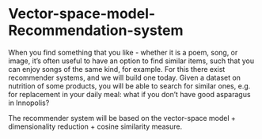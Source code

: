 # Vector-space-model-Recommendation-system

When you find something that you like - whether it is a poem, song, or image, it’s often useful to have an option to find similar items, such that you can enjoy songs of the same kind, for example. For this there exist recommender systems, and we will build one today. Given a dataset on nutrition of some products, you will be able to search for similar ones, e.g. for replacement in your daily meal: what if you don’t have good asparagus in Innopolis?

The recommender system will be based on the vector-space model + dimensionality reduction + cosine similarity measure.
